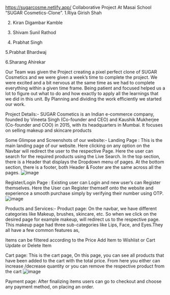 https://sugarcosme.netlify.app/
Collaborative Project At Masai School “SUGAR Cosmetics-Clone”.
1.Riya Girish Shah

2. Kiran Digambar Kamble

3. Shivam Sunil Rathod

4. Prabhat Singh

5.Prabhat Bhardwaj

6.Sharang Ahirekar

Our Team was given the Project creating a pixel perfect clone of SUGAR Cosmetics and we were given a week’s time to complete the project. We were excited and a bit nervous at the same time as we had to complete everything within a given time frame. Being patient and focused helped us a lot to figure out what to do and how exactly to apply all the learnings that we did in this unit. By Planning and dividing the work efficiently we started our work.

Project Details:-
SUGAR Cosmetics is an Indian e-commerce company, founded by Vineeta Singh (Co-founder and CEO) and Kaushik Mukherjee (Co-founder and COO) in 2015, with its headquarters in Mumbai. It focuses on selling makeup and skincare products

Some Glimpse and Screenshots of our website:-
Landing Page :
This is the main landing page of our website. Here clicking on any option on the Navbar will redirect the user to the respective Page. Here the user can search for the required products using the Live Search.
In the top section, there is a Header that displays the Dropdown menu of pages.
At the bottom section, there is a footer, both Header & Footer are the same across all the pages.
![image](https://user-images.githubusercontent.com/101579810/189150877-fb02efd2-6cf0-415f-a6ee-58e4ea4c81ae.png)


Register/Login Page :
Existing user can Login and new user’s can Register themselves.
Here the User can Register themself onto the website and experience a smooth purchase simply by verifying their number using OTP.
![image](https://user-images.githubusercontent.com/101579810/189150955-3991b854-9aec-47ea-b6da-985221ffb0fb.png)


Products and Services:-
Product page:
On the navbar, we have different categories like Makeup, brushes, skincare, etc. So when we click on the desired page for example makeup, will redirect us to the respective page. This makeup page had three sub-categories like Lips, Face, and Eyes.They all have a few common features as,

Items can be filtered according to the Price
Add Item to Wishlist or Cart
Update or Delete Item

Cart page:
This is the cart page, On this page, you can see all products that have been added to the cart with the total price. From here you either can increase /decrease quantity or you can remove the respective product from the cart
![image](https://user-images.githubusercontent.com/101579810/189151000-a36d3f72-d175-4f37-8f25-55d5f7d45887.png)



Payment page:
After finalizing items users can go to checkout and choose any payment method, on placing an order.





